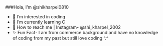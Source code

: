 ###Hola, I’m @shikharpel0810


- 👀 I’m interested in coding 
- 🌱 I’m currently learning C
- 📨 How to reach me | Instagram- @shi_kharpel_2002
- ✨ Fun Fact- I am from commerce background and have no knowledge of coding from my past but still love coding ^.^

<!---
shikharpel0810/shikharpel0810 is a ✨ special ✨ repository because its `README.md` (this file) appears on your GitHub profile.
You can click the Preview link to take a look at your changes.
--->
